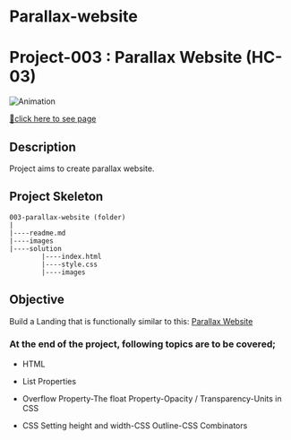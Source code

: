 # Parallax-website

# Project-003 : Parallax Website (HC-03)
![Animation](https://user-images.githubusercontent.com/99739515/171067607-5a86f1de-1e55-4555-95d1-bc0d0b820589.gif)

[🎯click here to see page](https://musa-gh.github.io/Parallax-website/)
## Description
Project aims to create parallax website.


## Project Skeleton 

```
003-parallax-website (folder)
|
|----readme.md           
|----images            
|----solution
        |----index.html  
        |----style.css   
        |----images
```

## Objective

Build a Landing that is functionally similar to this: [Parallax Website](https://mark-mad.github.io/parallax-website/)

### At the end of the project, following topics are to be covered;

- HTML 

- List Properties

- Overflow Property-The float Property-Opacity / Transparency-Units in CSS

- CSS Setting height and width-CSS Outline-CSS Combinators





  





